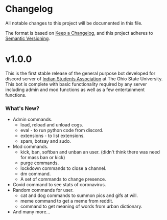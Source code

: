 # Changelog

All notable changes to this project will be documented in this file.

The format is based on [Keep a Changelog](https://keepachangelog.com/en/1.0.0/),
and this project adheres to [Semantic Versioning](https://semver.org/spec/v2.0.0.html).

# v1.0.0

This is the first stable release of the general purpose bot developed for discord server of [Indian Students Association](https://www.isaosu.com) at The Ohio State University. This bot is complete with basic functionality required by any server including admin and mod functions as well as a few entertainment functions.

### What's New?

- Admin commands.
  - load, reload and unload cogs.
  - eval - to run python code from discord.
  - extensions -  to list extensions.
  - spam, botsay and sudo.
- Mod commands.
  - kick, ban, softban and unban an user. (didn't think there was need for mass ban or kick)
  - purge commands.
  - lockdown commands to close a channel.
  - dm command.
  - A set of commands to change presence.
- Covid command to see stats of coronavirus.
- Random commands for user.
  - cat and dog commands to summon pics and gifs at will.
  - meme command to get a meme from reddit.
  - command to get meaning of words from urban dictionary.
- And many more...
